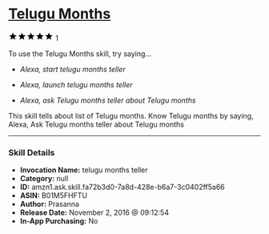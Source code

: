 # [Telugu Months](http://alexa.amazon.com/#skills/amzn1.ask.skill.fa72b3d0-7a8d-428e-b6a7-3c0402ff5a66)
![5 stars](../../images/ic_star_black_18dp_1x.png)![5 stars](../../images/ic_star_black_18dp_1x.png)![5 stars](../../images/ic_star_black_18dp_1x.png)![5 stars](../../images/ic_star_black_18dp_1x.png)![5 stars](../../images/ic_star_black_18dp_1x.png) 1

To use the Telugu Months skill, try saying...

* *Alexa, start telugu months teller*

* *Alexa, launch telugu months teller*

* *Alexa, ask Telugu months teller about Telugu months*

This skill tells about list of Telugu months. Know Telugu months by saying, Alexa, Ask Telugu months teller about Telugu months

***

### Skill Details

* **Invocation Name:** telugu months teller
* **Category:** null
* **ID:** amzn1.ask.skill.fa72b3d0-7a8d-428e-b6a7-3c0402ff5a66
* **ASIN:** B01M5FHFTU
* **Author:** Prasanna
* **Release Date:** November 2, 2016 @ 09:12:54
* **In-App Purchasing:** No
